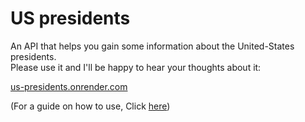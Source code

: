 # US presidents
An API that helps you gain some information about the United-States presidents.  
Please use it and I'll be happy to hear your thoughts about it:  

[us-presidents.onrender.com](https://us-presidents.onrender.com)  

(For a guide on how to use, Click [here](https://us-presidents.onrender.com/docs))
